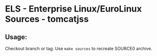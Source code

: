 # ELS - Enterprise Linux/EuroLinux Sources - tomcatjss
 
## Usage:
  Checkout branch or tag. Use `make sources` to recreate  SOURCE0 archive.
